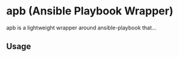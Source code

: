 apb (Ansible Playbook Wrapper)
==============================

apb is a lightweight wrapper around ansible-playbook that...


Usage
-----

